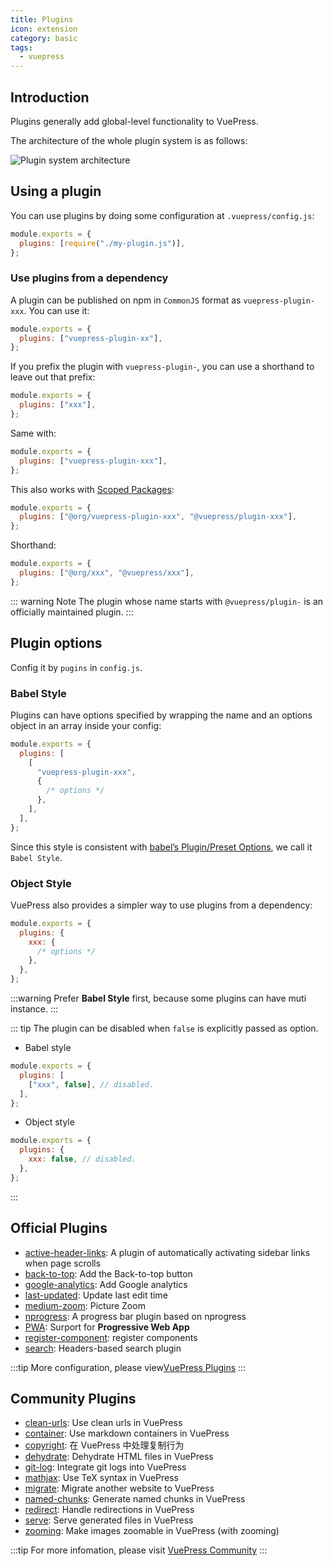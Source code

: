 ```yaml
---
title: Plugins
icon: extension
category: basic
tags:
  - vuepress
---
```


## Introduction

Plugins generally add global-level functionality to VuePress.

The architecture of the whole plugin system is as follows:

![Plugin system architecture](./assets/architecture.png)

## Using a plugin

You can use plugins by doing some configuration at `.vuepress/config.js`:

```js
module.exports = {
  plugins: [require("./my-plugin.js")],
};
```

### Use plugins from a dependency

A plugin can be published on npm in `CommonJS` format as `vuepress-plugin-xxx`. You can use it:

```js
module.exports = {
  plugins: ["vuepress-plugin-xx"],
};
```

If you prefix the plugin with `vuepress-plugin-`, you can use a shorthand to leave out that prefix:

```js
module.exports = {
  plugins: ["xxx"],
};
```

Same with:

```js
module.exports = {
  plugins: ["vuepress-plugin-xxx"],
};
```

This also works with [Scoped Packages](https://docs.npmjs.com/misc/scope):

```js
module.exports = {
  plugins: ["@org/vuepress-plugin-xxx", "@vuepress/plugin-xxx"],
};
```

Shorthand:

```js
module.exports = {
  plugins: ["@org/xxx", "@vuepress/xxx"],
};
```

::: warning Note
The plugin whose name starts with `@vuepress/plugin-` is an officially maintained plugin.
:::

## Plugin options

Config it by `pugins` in `config.js`.

### Babel Style

Plugins can have options specified by wrapping the name and an options object in an array inside your config:

```js
module.exports = {
  plugins: [
    [
      "vuepress-plugin-xxx",
      {
        /* options */
      },
    ],
  ],
};
```

Since this style is consistent with [babel’s Plugin/Preset Options](https://babeljs.io/docs/en/plugins#plugin-preset-options), we call it `Babel Style`.

### Object Style

VuePress also provides a simpler way to use plugins from a dependency:

```js
module.exports = {
  plugins: {
    xxx: {
      /* options */
    },
  },
};
```

:::warning
Prefer **Babel Style** first, because some plugins can have muti instance.
:::

::: tip
The plugin can be disabled when `false` is explicitly passed as option.

- Babel style

```js
module.exports = {
  plugins: [
    ["xxx", false], // disabled.
  ],
};
```

- Object style

```js
module.exports = {
  plugins: {
    xxx: false, // disabled.
  },
};
```

:::

## Official Plugins

- [active-header-links](https://v1.vuepress.vuejs.org/plugin/official/plugin-active-header-links.html): A plugin of automatically activating sidebar links when page scrolls
- [back-to-top](https://v1.vuepress.vuejs.org/plugin/official/plugin-back-to-top.html): Add the Back-to-top button
- [google-analytics](https://v1.vuepress.vuejs.org/plugin/official/plugin-google-analytics.html): Add Google analytics
- [last-updated](https://v1.vuepress.vuejs.org/plugin/official/plugin-last-updated.html): Update last edit time
- [medium-zoom](https://v1.vuepress.vuejs.org/plugin/official/plugin-medium-zoom.html): Picture Zoom
- [nprogress](https://v1.vuepress.vuejs.org/plugin/official/plugin-nprogress.html): A progress bar plugin based on nprogress
- [PWA](https://v1.vuepress.vuejs.org/plugin/official/plugin-pwa.html): Surport for **Progressive Web App**
- [register-component](https://v1.vuepress.vuejs.org/plugin/official/plugin-register-components.html): register components
- [search](https://v1.vuepress.vuejs.org/plugin/official/plugin-search.html): Headers-based search plugin

:::tip
More configuration, please view[VuePress Plugins](https://v1.vuepress.vuejs.org/plugin/)
:::

## Community Plugins

- [clean-urls](https://vuepress.github.io/en/plugins/clean-urls.html): Use clean urls in VuePress
- [container](https://vuepress.github.io/en/plugins/container.html): Use markdown containers in VuePress
- [copyright](https://vuepress.github.io/en/plugins/copyright.html): 在 VuePress 中处理复制行为
- [dehydrate](https://vuepress.github.io/en/plugins/dehydrate.html): Dehydrate HTML files in VuePress
- [git-log](https://vuepress.github.io/en/plugins/git-log.html): Integrate git logs into VuePress
- [mathjax](https://vuepress.github.io/en/plugins/mathjax.html): Use TeX syntax in VuePress
- [migrate](https://vuepress.github.io/en/plugins/migrate.html): Migrate another website to VuePress
- [named-chunks](https://vuepress.github.io/en/plugins/named-chunks.html): Generate named chunks in VuePress
- [redirect](https://vuepress.github.io/en/plugins/redirect.html): Handle redirections in VuePress
- [serve](https://vuepress.github.io/en/plugins/serve.html): Serve generated files in VuePress
- [zooming](https://vuepress.github.io/en/plugins/zooming.html): Make images zoomable in VuePress (with zooming)

:::tip
For more infomation, please visit [VuePress Community](https://vuepress.github.io/en/)
:::
